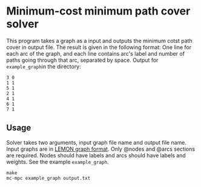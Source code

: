# Minimum-cost minimum path cover solver

This program takes a graph as a input and outputs the minimum cotst path cover in output file. The result is given in the following format: One line for each arc of the graph, and each line contains arc's label and number of paths going through that arc, separated by space. Output for `example_graph`in the directory:

```
3 0
1 1
5 1
2 1
4 1
6 1
7 1
```

## Usage

Solver takes two arguments, input graph file name and output file name. Input graphs are in [LEMON graph format](http://lemon.cs.elte.hu/pub/tutorial/a00018.html). Only @nodes and @arcs sections are required. Nodes should have labels and arcs should have labels and weights. See the example `example_graph`.

```
make
mc-mpc example_graph output.txt
```
